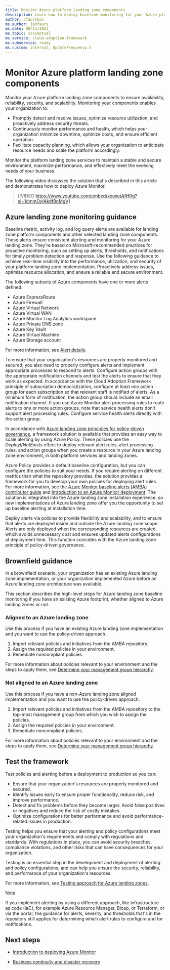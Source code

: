 ```yaml
---
title: Monitor Azure platform landing zone components
description: Learn how to deploy baseline monitoring for your Azure platform services to ensure availability, reliability, security, and scalability.
author: Jfaurskov
ms.author: janfaurs
ms.date: 09/11/2023
ms.topic: conceptual
ms.service: cloud-adoption-framework
ms.subservice: ready
ms.custom: internal, UpdateFrequency.5
---
```


# Monitor Azure platform landing zone components

Monitor your Azure platform landing zone components to ensure availability, reliability, security, and scalability. Monitoring your components enables your organization to:

- Promptly detect and resolve issues, optimize resource utilization, and proactively address security threats.
- Continuously monitor performance and health, which helps your organization minimize downtime, optimize costs, and ensure efficient operation.
- Facilitate capacity planning, which allows your organization to anticipate resource needs and scale the platform accordingly.

Monitor the platform landing zone services to maintain a stable and secure environment, maximize performance, and effectively meet the evolving needs of your business.

The following video discusses the solution that's described in this article and demonstrates how to deploy Azure Monitor.

> [!VIDEO https://www.youtube.com/embed/xeuxetAfHRg?si=1dmmOyIAkdf8nMgV]

## Azure landing zone monitoring guidance

Baseline metric, activity log, and log query alerts are available for landing zone platform components and other selected landing zone components. These alerts ensure consistent alerting and monitoring for your Azure landing zone. They're based on Microsoft-recommended practices for proactive monitoring, such as setting up alerts, thresholds, and notifications for timely problem detection and response. Use the following guidance to achieve real-time visibility into the performance, utilization, and security of your platform landing zone implementation. Proactively address issues, optimize resource allocation, and ensure a reliable and secure environment.

The following subsets of Azure components have one or more alerts defined:

- Azure ExpressRoute
- Azure Firewall
- Azure Virtual Network
- Azure Virtual WAN
- Azure Monitor Log Analytics workspace
- Azure Private DNS zone
- Azure Key Vault
- Azure Virtual Machine
- Azure Storage account

For more information, see [Alert details](https://aka.ms/alz/monitor/alertdetails).

To ensure that your organization's resources are properly monitored and secured, you also need to properly configure alerts and implement appropriate processes to respond to alerts. Configure action groups with the appropriate notification channels and test the alerts to ensure that they work as expected. In accordance with the Cloud Adoption Framework principle of subscription democratization, configure at least one action group for each subscription so that relevant staff is notified of alerts. As a minimum form of notification, the action group should include an email notification channel. If you use Azure Monitor alert processing rules to route alerts to one or more action groups, note that service health alerts don't support alert processing rules. Configure service health alerts directly with the action group.

In accordance with [Azure landing zone principles for policy-driven governance](/azure/cloud-adoption-framework/ready/enterprise-scale/dine-guidance#why-use-dine-and-modify-policies), a framework solution is available that provides an easy way to scale alerting by using Azure Policy. These policies use the *DeployIfNotExists* effect to deploy relevant alert rules, alert processing rules, and action groups when you create a resource in your Azure landing zone environment, in both platform services and landing zones.

Azure Policy provides a default baseline configuration, but you can configure the policies to suit your needs. If you require alerting on different metrics than what the repository provides, the solution provides a framework for you to develop your own policies for deploying alert rules. For more information, see the [Azure Monitor baseline alerts (AMBA) contributor guide](https://aka.ms/amba/contributing) and [Introduction to an Azure Monitor deployment](https://aka.ms/amba/alz/deploy). The solution is integrated into the Azure landing zone installation experience, so new implementations of Azure landing zone offer you the opportunity to set up baseline alerting at installation time.

Deploy alerts via policies to provide flexibility and scalability, and to ensure that alerts are deployed inside and outside the Azure landing zone scope. Alerts are only deployed when the corresponding resources are created, which avoids unnecessary cost and ensures updated alerts configurations at deployment time. This function coincides with the Azure landing zone principle of policy-driven governance.

## Brownfield guidance

In a brownfield scenario, your organization has an existing Azure landing zone implementation, or your organization implemented Azure before an Azure landing zone architecture was available.

This section describes the high-level steps for Azure landing zone baseline monitoring if you have an existing Azure footprint, whether aligned to Azure landing zones or not.

### Aligned to an Azure landing zone

Use this process if you have an existing Azure landing zone implementation and you want to use the policy-driven approach.

1. Import relevant policies and initiatives from the AMBA repository.
2. Assign the required policies in your environment.
3. Remediate noncompliant policies.

For more information about policies relevant to your environment and the steps to apply them, see [Determine your management group hierarchy](https://aka.ms/amba/alz/brownfield).

### Not aligned to an Azure landing zone

Use this process if you have a non-Azure landing zone aligned implementation and you want to use the policy-driven approach.

1. Import relevant policies and initiatives from the AMBA repository to the top-most management group from which you wish to assign the policies.
2. Assign the required policies in your environment.
3. Remediate noncompliant policies.

For more information about policies relevant to your environment and the steps to apply them, see [Determine your management group hierarchy](https://aka.ms/amba/alz/brownfield).

## Test the framework

Test policies and alerting before a deployment to production so you can:

- Ensure that your organization's resources are properly monitored and secured.
- Identify issues early to ensure proper functionality, reduce risk, and improve performance.
- Detect and fix problems before they become larger. Avoid false positives or negatives and reduce the risk of costly mistakes.
- Optimize configurations for better performance and avoid performance-related issues in production.

Testing helps you ensure that your alerting and policy configurations meet your organization's requirements and comply with regulations and standards. With regulations in place, you can avoid security breaches, compliance violations, and other risks that can have consequences for your organization.

Testing is an essential step in the development and deployment of alerting and policy configurations, and can help you ensure the security, reliability, and performance of your organization's resources.

For more information, see [Testing approach for Azure landing zones](/azure/cloud-adoption-framework/ready/enterprise-scale/testing-approach).

>[!NOTE]
>If you implement alerting by using a different approach, like infrastructure as code (IaC), for example Azure Resource Manager, Bicep, or Terraform, or via the portal, the guidance for alerts, severity, and thresholds that's in the repository still applies for determining which alert rules to configure and for notifications.

## Next steps

- [Introduction to deploying Azure Monitor](https://aka.ms/amba/alz/deploy)

- [Business continuity and disaster recovery](management-business-continuity-disaster-recovery.md)
